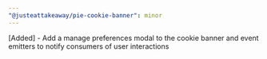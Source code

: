 ```yaml
---
"@justeattakeaway/pie-cookie-banner": minor
---
```


[Added] - Add a manage preferences modal to the cookie banner and event emitters to notify consumers of user interactions
